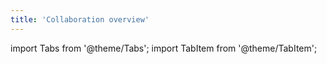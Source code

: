 ```yaml
---
title: 'Collaboration overview'
---
```

import Tabs from '@theme/Tabs';
import TabItem from '@theme/TabItem';